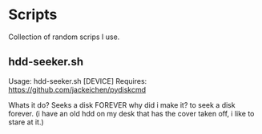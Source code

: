 # Scripts
Collection of random scrips I use.

## hdd-seeker.sh
Usage: hdd-seeker.sh [DEVICE]
Requires: https://github.com/jackeichen/pydiskcmd

Whats it do? Seeks a disk FOREVER
why did i make it? to seek a disk forever. (i have an old hdd on my desk that has the cover taken off, i like to stare at it.)

